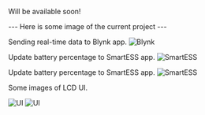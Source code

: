 Will be available soon! 

--- Here is some image of the current project ---

Sending real-time data to Blynk app.
![Blynk](https://github.com/animevietsub/ESP32-Solar-Inverter-Battery-Management/blob/main/github_img/app1.jpg)

Update battery percentage to SmartESS app.
![SmartESS](https://github.com/animevietsub/ESP32-Solar-Inverter-Battery-Management/blob/main/github_img/app2.jpg)

Update battery percentage to SmartESS app.
![SmartESS](https://github.com/animevietsub/ESP32-Solar-Inverter-Battery-Management/blob/main/github_img/app2.jpg)

Some images of LCD UI.

![UI](https://github.com/animevietsub/ESP32-Solar-Inverter-Battery-Management/blob/main/github_img/lcd_1.jpg)
![UI](https://github.com/animevietsub/ESP32-Solar-Inverter-Battery-Management/blob/main/github_img/lcd_2.jpg)
